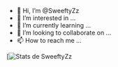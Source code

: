 - 👋 Hi, I’m @SweeftyZz
- 👀 I’m interested in ...
- 🌱 I’m currently learning ...
- 💞️ I’m looking to collaborate on ...
- 📫 How to reach me ...


[![Stats de SweeftyZz](https://github-readme-stats.vercel.app/api?username=SweeftyZz&show_icons=true&theme=radical&local=fr)


